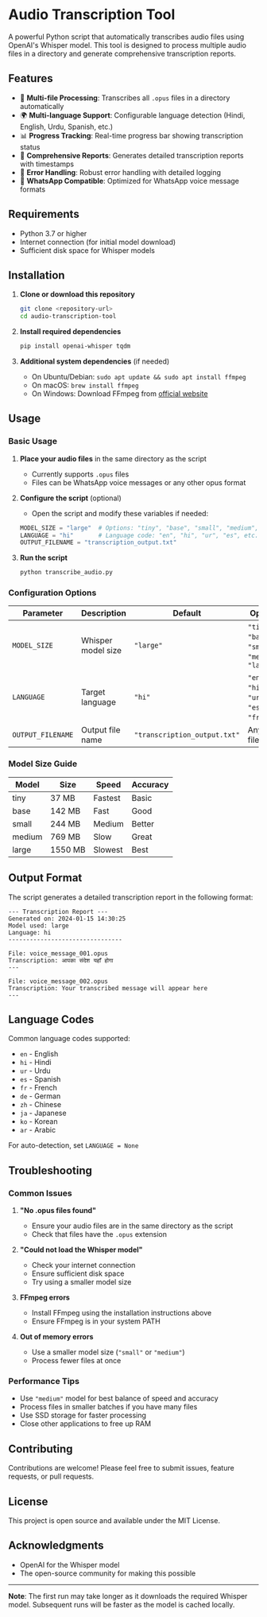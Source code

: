 # Audio Transcription Tool

A powerful Python script that automatically transcribes audio files using OpenAI's Whisper model. This tool is designed to process multiple audio files in a directory and generate comprehensive transcription reports.

## Features

- 🎵 **Multi-file Processing**: Transcribes all `.opus` files in a directory automatically
- 🌍 **Multi-language Support**: Configurable language detection (Hindi, English, Urdu, Spanish, etc.)
- 📊 **Progress Tracking**: Real-time progress bar showing transcription status
- 📝 **Comprehensive Reports**: Generates detailed transcription reports with timestamps
- 🔧 **Error Handling**: Robust error handling with detailed logging
- 📱 **WhatsApp Compatible**: Optimized for WhatsApp voice message formats

## Requirements

- Python 3.7 or higher
- Internet connection (for initial model download)
- Sufficient disk space for Whisper models

## Installation

1. **Clone or download this repository**
   ```bash
   git clone <repository-url>
   cd audio-transcription-tool
   ```

2. **Install required dependencies**
   ```bash
   pip install openai-whisper tqdm
   ```

3. **Additional system dependencies** (if needed)
   - On Ubuntu/Debian: `sudo apt update && sudo apt install ffmpeg`
   - On macOS: `brew install ffmpeg`
   - On Windows: Download FFmpeg from [official website](https://ffmpeg.org/download.html)

## Usage

### Basic Usage

1. **Place your audio files** in the same directory as the script
   - Currently supports `.opus` files
   - Files can be WhatsApp voice messages or any other opus format

2. **Configure the script** (optional)
   - Open the script and modify these variables if needed:
   ```python
   MODEL_SIZE = "large"  # Options: "tiny", "base", "small", "medium", "large"
   LANGUAGE = "hi"       # Language code: "en", "hi", "ur", "es", etc.
   OUTPUT_FILENAME = "transcription_output.txt"
   ```

3. **Run the script**
   ```bash
   python transcribe_audio.py
   ```

### Configuration Options

| Parameter | Description | Default | Options |
|-----------|-------------|---------|---------|
| `MODEL_SIZE` | Whisper model size | `"large"` | `"tiny"`, `"base"`, `"small"`, `"medium"`, `"large"` |
| `LANGUAGE` | Target language | `"hi"` | `"en"`, `"hi"`, `"ur"`, `"es"`, `"fr"`, etc. |
| `OUTPUT_FILENAME` | Output file name | `"transcription_output.txt"` | Any valid filename |

### Model Size Guide

| Model | Size | Speed | Accuracy |
|-------|------|-------|----------|
| tiny | 37 MB | Fastest | Basic |
| base | 142 MB | Fast | Good |
| small | 244 MB | Medium | Better |
| medium | 769 MB | Slow | Great |
| large | 1550 MB | Slowest | Best |

## Output Format

The script generates a detailed transcription report in the following format:

```
--- Transcription Report ---
Generated on: 2024-01-15 14:30:25
Model used: large
Language: hi
--------------------------------

File: voice_message_001.opus
Transcription: आपका संदेश यहाँ होगा
---

File: voice_message_002.opus
Transcription: Your transcribed message will appear here
---
```

## Language Codes

Common language codes supported:

- `en` - English
- `hi` - Hindi
- `ur` - Urdu
- `es` - Spanish
- `fr` - French
- `de` - German
- `zh` - Chinese
- `ja` - Japanese
- `ko` - Korean
- `ar` - Arabic

For auto-detection, set `LANGUAGE = None`

## Troubleshooting

### Common Issues

1. **"No .opus files found"**
   - Ensure your audio files are in the same directory as the script
   - Check that files have the `.opus` extension

2. **"Could not load the Whisper model"**
   - Check your internet connection
   - Ensure sufficient disk space
   - Try using a smaller model size

3. **FFmpeg errors**
   - Install FFmpeg using the installation instructions above
   - Ensure FFmpeg is in your system PATH

4. **Out of memory errors**
   - Use a smaller model size (`"small"` or `"medium"`)
   - Process fewer files at once

### Performance Tips

- Use `"medium"` model for best balance of speed and accuracy
- Process files in smaller batches if you have many files
- Use SSD storage for faster processing
- Close other applications to free up RAM

## Contributing

Contributions are welcome! Please feel free to submit issues, feature requests, or pull requests.

## License

This project is open source and available under the MIT License.

## Acknowledgments

- OpenAI for the Whisper model
- The open-source community for making this possible

---

**Note**: The first run may take longer as it downloads the required Whisper model. Subsequent runs will be faster as the model is cached locally.
